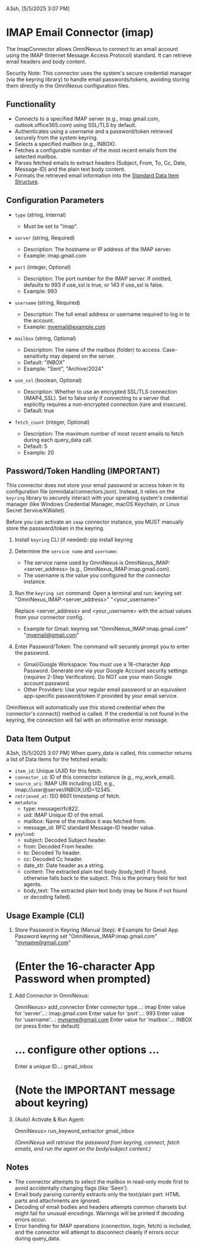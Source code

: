 A3sh, [5/5/2025 3:07 PM]
# IMAP Email Connector (imap)

The ImapConnector allows OmniNexus to connect to an email account using the IMAP (Internet Message Access Protocol) standard. It can retrieve email headers and body content.

Security Note: This connector uses the system's secure credential manager (via the keyring library) to handle email passwords/tokens, avoiding storing them directly in the OmniNexus configuration files.

## Functionality

*   Connects to a specified IMAP server (e.g., imap.gmail.com, outlook.office365.com) using SSL/TLS by default.
*   Authenticates using a username and a password/token retrieved securely from the system keyring.
*   Selects a specified mailbox (e.g., INBOX).
*   Fetches a configurable number of the most recent emails from the selected mailbox.
*   Parses fetched emails to extract headers (Subject, From, To, Cc, Date, Message-ID) and the plain text body content.
*   Formats the retrieved email information into the [Standard Data Item Structure](../../protocol/data_item_structure.md).

## Configuration Parameters

*   `type` (string, Internal)
    *   Must be set to "imap".

*   `server` (string, Required)
    *   Description: The hostname or IP address of the IMAP server.
    *   Example: imap.gmail.com

*   `port` (integer, Optional)
    *   Description: The port number for the IMAP server. If omitted, defaults to 993 if use_ssl is true, or 143 if use_ssl is false.
    *   Example: 993

*   `username` (string, Required)
    *   Description: The full email address or username required to log in to the account.
    *   Example: myemail@example.com

*   `mailbox` (string, Optional)
    *   Description: The name of the mailbox (folder) to access. Case-sensitivity may depend on the server.
    *   Default: "INBOX"
    *   Example: "Sent", "Archive/2024"

*   `use_ssl` (boolean, Optional)
    *   Description: Whether to use an encrypted SSL/TLS connection (IMAP4_SSL). Set to false only if connecting to a server that explicitly requires a non-encrypted connection (rare and insecure).
    *   Default: true

*   `fetch_count` (integer, Optional)
    *   Description: The maximum number of *most recent* emails to fetch during each query_data call.
    *   Default: 5
    *   Example: 20

## Password/Token Handling (IMPORTANT)

This connector does not store your email password or access token in its configuration file (omnidata/connectors.json). Instead, it relies on the `keyring` library to securely interact with your operating system's credential manager (like Windows Credential Manager, macOS Keychain, or Linux Secret Service/KWallet).

Before you can activate an `imap` connector instance, you MUST manually store the password/token in the keyring.

1.  Install `keyring` CLI (if needed):
        pip install keyring
    
2.  Determine the `service name` and `username`:
    *   The service name used by OmniNexus is OmniNexus_IMAP:<server_address> (e.g., OmniNexus_IMAP:imap.gmail.com).
    *   The username is the value you configured for the connector instance.
3.  Run the `keyring set` command: Open a terminal and run:
        keyring set "OmniNexus_IMAP:<server_address>" "<your_username>"
    
    Replace <server_address> and <your_username> with the actual values from your connector config.
    *   Example for Gmail:
                keyring set "OmniNexus_IMAP:imap.gmail.com" "myemail@gmail.com"
        
4.  Enter Password/Token: The command will securely prompt you to enter the password.
    *   Gmail/Google Workspace: You must use a 16-character App Password. Generate one via your Google Account security settings (requires 2-Step Verification). Do NOT use your main Google account password.
    *   Other Providers: Use your regular email password or an equivalent app-specific password/token if provided by your email service.

OmniNexus will automatically use this stored credential when the connector's connect() method is called. If the credential is not found in the keyring, the connection will fail with an informative error message.

## Data Item Output

A3sh, [5/5/2025 3:07 PM]
When query_data is called, this connector returns a list of Data Items for the fetched emails:

*   `item_id`: Unique UUID for this fetch.
*   `connector_id`: ID of this connector instance (e.g., my_work_email).
*   `source_uri`: IMAP URI including UID, e.g., imap://user@server/INBOX;UID=12345.
*   `retrieved_at`: ISO 8601 timestamp of fetch.
*   `metadata`:
    *   type: message/rfc822.
    *   uid: IMAP Unique ID of the email.
    *   mailbox: Name of the mailbox it was fetched from.
    *   message_id: RFC standard Message-ID header value.
*   `payload`:
    *   subject: Decoded Subject header.
    *   from: Decoded From header.
    *   to: Decoded To header.
    *   cc: Decoded Cc header.
    *   date_str: Date header as a string.
    *   content: The extracted plain text body (body_text) if found, otherwise falls back to the subject. This is the primary field for text agents.
    *   body_text: The extracted plain text body (may be None if not found or decoding failed).

## Usage Example (CLI)

1.  Store Password in Keyring (Manual Step):
        # Example for Gmail App Password
    keyring set "OmniNexus_IMAP:imap.gmail.com" "myname@gmail.com"
    # (Enter the 16-character App Password when prompted)
    
2.  Add Connector in OmniNexus:
    
    OmniNexus> add_connector
    Enter connector type...: imap
    Enter value for 'server'...: imap.gmail.com
    Enter value for 'port'...: 993
    Enter value for 'username'...: myname@gmail.com
    Enter value for 'mailbox'...: INBOX (or press Enter for default)
    # ... configure other options ...
    Enter a unique ID...: gmail_inbox
    # (Note the IMPORTANT message about keyring)
    
3.  (Auto) Activate & Run Agent:
    
    OmniNexus> run_keyword_extractor gmail_inbox
    
    *(OmniNexus will retrieve the password from keyring, connect, fetch emails, and run the agent on the body/subject content.)*

## Notes

*   The connector attempts to select the mailbox in read-only mode first to avoid accidentally changing flags (like 'Seen').
*   Email body parsing currently extracts only the text/plain part. HTML parts and attachments are ignored.
*   Decoding of email bodies and headers attempts common charsets but might fail for unusual encodings. Warnings will be printed if decoding errors occur.
*   Error handling for IMAP operations (connection, login, fetch) is included, and the connector will attempt to disconnect cleanly if errors occur during query_data.